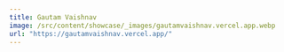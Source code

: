 ```yaml
---
title: Gautam Vaishnav
image: /src/content/showcase/_images/gautamvaishnav.vercel.app.webp
url: "https://gautamvaishnav.vercel.app/"
---
```

